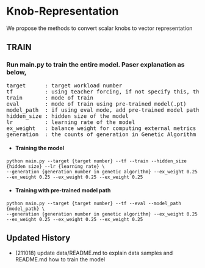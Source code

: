 # Knob-Representation
We propose the methods to convert scalar knobs to vector representation

## TRAIN
### Run main.py to train the entire model. Paser explanation as below,
<pre>
target      : target workload number  
tf          : using teacher forcing, if not specify this, the model will be trained by non-teacher forcing  
train       : mode of train  
eval        : mode of train using pre-trained model(.pt)  
model_path  : if using eval mode, add pre-trained model path  
hidden_size : hidden size of the model  
lr          : learning rate of the model  
ex_weight   : balance weight for computing external metrics score and its summation must be 1  
generation  : the counts of generation in Genetic Algorithm  
</pre>
* #### Training the model
```
python main.py --target {target number} --tf --train --hidden_size {hidden size} --lr {learning rate} \
--generation {generation number in genetic algorithm} --ex_weight 0.25 --ex_weight 0.25 --ex_weight 0.25 --ex_weight 0.25 
```
* #### Training with pre-trained model path
```
python main.py --target {target number} --tf --eval --model_path {model_path} \
--generation {generation number in genetic algorithm} --ex_weight 0.25 --ex_weight 0.25 --ex_weight 0.25 --ex_weight 0.25 
```

## Updated History
* (211018) update data/README.md to explain data samples and README.md how to train the model
